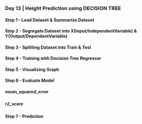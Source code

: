 ### Day 13 | Height Prediction using DECISION TREE

#### Step 1 - Load Dataset & Summarize Dataset
#### Step 2 - Segregate Dataset into X(Input/IndependentVariable) & Y(Output/DependentVariable)
#### Step 3 - Splitting Dataset into Train & Test
#### Step 4 - Training with Decision Tree Regressor
#### Step 5 - Visualizing Graph
#### Step 6 - Evaluate Model
#####         mean_squared_error
#####         r2_score
#### Step 7 - Prediction


